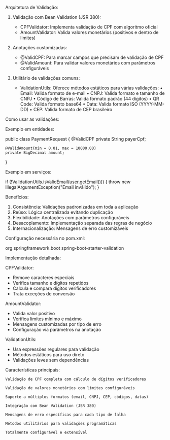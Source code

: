Arquitetura de Validação:

1. Validação com Bean Validation (JSR 380):
   - CPFValidator: Implementa validação de CPF com algoritmo oficial
   - AmountValidator: Valida valores monetários (positivos e dentro de limites)
   
2. Anotações customizadas:
   - @ValidCPF: Para marcar campos que precisam de validação de CPF
   - @ValidAmount: Para validar valores monetários com parâmetros configuráveis

3. Utilitário de validações comuns:
   - ValidationUtils: Oferece métodos estáticos para várias validações:
     • Email: Valida formato de e-mail
     • CNPJ: Valida formato e tamanho de CNPJ
     • Código de Barras: Valida formato padrão (44 dígitos)
     • QR Code: Valida formato base64
     • Data: Valida formato ISO (YYYY-MM-DD)
     • CEP: Valida formato de CEP brasileiro

Como usar as validações:

Exemplo em entidades:

public class PaymentRequest {
    @ValidCPF
    private String payerCpf;
    
    @ValidAmount(min = 0.01, max = 10000.00)
    private BigDecimal amount;
}

Exemplo em serviços:

if (!ValidationUtils.isValidEmail(user.getEmail())) {
    throw new IllegalArgumentException("Email inválido");
}

Benefícios:

1. Consistência: Validações padronizadas em toda a aplicação
2. Reúso: Lógica centralizada evitando duplicação
3. Flexibilidade: Anotações com parâmetros configuráveis
4. Desacoplamento: Implementação separada das regras de negócio
5. Internacionalização: Mensagens de erro customizáveis

Configuração necessária no pom.xml:

<dependency>
    <groupId>org.springframework.boot</groupId>
    <artifactId>spring-boot-starter-validation</artifactId>
</dependency>

Implementação detalhada:

CPFValidator:
   - Remove caracteres especiais
   - Verifica tamanho e dígitos repetidos
   - Calcula e compara dígitos verificadores
   - Trata exceções de conversão

AmountValidator:
   - Valida valor positivo
   - Verifica limites mínimo e máximo
   - Mensagens customizadas por tipo de erro
   - Configuração via parâmetros na anotação

ValidationUtils:
   - Usa expressões regulares para validação
   - Métodos estáticos para uso direto
   - Validações leves sem dependências
   
   Características principais:

    Validação de CPF completa com cálculo de dígitos verificadores

    Validação de valores monetários com limites configuráveis

    Suporte a múltiplos formatos (email, CNPJ, CEP, códigos, datas)

    Integração com Bean Validation (JSR 380)

    Mensagens de erro específicas para cada tipo de falha

    Métodos utilitários para validações programáticas

    Totalmente configurável e extensível
